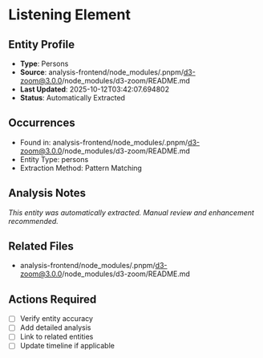 # Listening Element

## Entity Profile
- **Type**: Persons
- **Source**: analysis-frontend/node_modules/.pnpm/d3-zoom@3.0.0/node_modules/d3-zoom/README.md
- **Last Updated**: 2025-10-12T03:42:07.694802
- **Status**: Automatically Extracted

## Occurrences
- Found in: analysis-frontend/node_modules/.pnpm/d3-zoom@3.0.0/node_modules/d3-zoom/README.md
- Entity Type: persons
- Extraction Method: Pattern Matching

## Analysis Notes
*This entity was automatically extracted. Manual review and enhancement recommended.*

## Related Files
- analysis-frontend/node_modules/.pnpm/d3-zoom@3.0.0/node_modules/d3-zoom/README.md

## Actions Required
- [ ] Verify entity accuracy
- [ ] Add detailed analysis
- [ ] Link to related entities
- [ ] Update timeline if applicable
